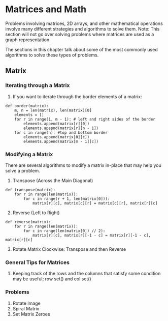 # Matrices and Math
Problems involving matrices, 2D arrays, and other mathematical operations involve many different strategies and algorithms to solve them. 
Note: This section will not go over solving problems where matrices are used as a graph representation. 

The sections in this chapter talk about some of the most commonly used algorithms to solve these types of problems. 

## Matrix
### Iterating through a Matrix
1. If you want to iterate through the border elements of a matrix:
```
def border(matrix):
    m, n = len(matrix), len(matrix)[0]
    elements = []
    for r in range(1, m - 1): # left and right sides of the border
        elements.append(matrix[r][0])
        elements.apepnd(matrix[r][n - 1])
    for c in range(n): #top and bottom border
        elements.append(matrix[0][c])
        elements.append(matrix[m - 1][c])
```

### Modifying a Matrix
There are several algorithms to modify a matrix in-place that may help you solve a problem. 
1. Transpose (Across the Main Diagonal)
```
def transpose(matrix):
    for r in range(len(matrix)):
        for c in range(r + 1, len(matrix[0])):
            matrix[r][c], matrix[c][r] = matrix[c][r], matrix[r][c]
```

2. Reverse (Left to Right)
```
def reverse(matrix):
    for r in range(len(matrix)):
        for c in range(len(matrix[0]) // 2):
            matrix[r][c], matrix[r][-1 - c] = matrix[r][-1 - c], matrix[r][c]
```

3. Rotate Matrix Clockwise: Transpose and then Reverse

### General Tips for Matrices
1. Keeping track of the rows and the columns that satisfy some condition may be useful; row set() and col set()

### Problems
1. Rotate Image
2. Spiral Matrix
3. Set Matrix Zeroes

